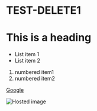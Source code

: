 # TEST-DELETE1
# This is a heading
- List item 1
- List item 2
1. numbered item1
1. numbered item2

[Google](https://www.google.com/)

![Hosted image](https://upload.wikimedia.org/wikipedia/commons/0/02/Lynx_kitten.jpg "Lynx Kitten")

